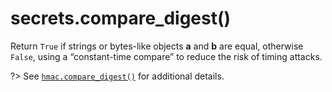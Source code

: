 # secrets.compare_digest()

Return `True` if strings or bytes-like objects **a** and **b** are equal, otherwise `False`, using a “constant-time compare” to reduce the risk of timing attacks.

?> See [`hmac.compare_digest()`](/modules/hmac/compare_digest.md) for additional details.